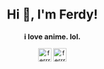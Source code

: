 <h1 align="center">Hi 👋, I'm Ferdy!</h1>
<h3 align="center">i love anime. lol.</h3>

<p align="center">
<a href="https://twitter.com/ferrrmi" target="blank"><img align="center" src="https://cdn.jsdelivr.net/npm/simple-icons@3.0.1/icons/twitter.svg" alt="ferrrmi" height="30" width="30" /></a>
<a href="https://instagram.com/ferrrmi" target="blank"><img align="center" src="https://cdn.jsdelivr.net/npm/simple-icons@3.0.1/icons/instagram.svg" alt="ferrrmi" height="30" width="30" /></a>
</p>